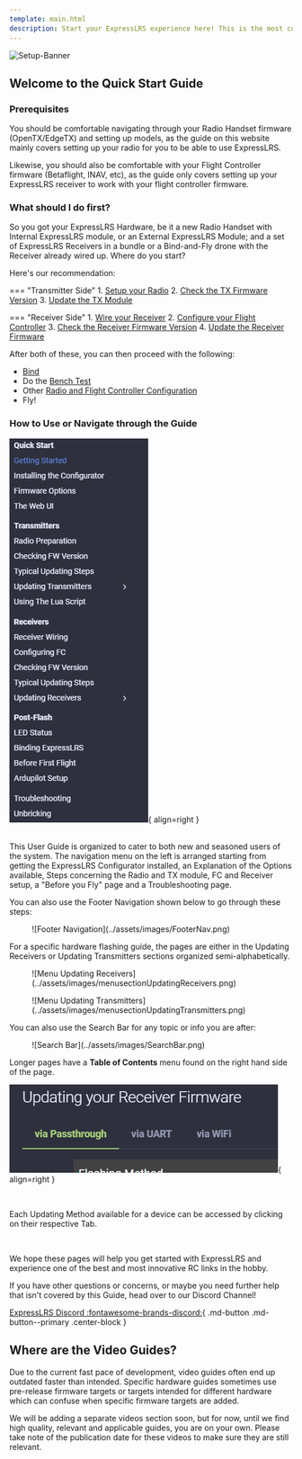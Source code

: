 ```yaml
---
template: main.html
description: Start your ExpressLRS experience here! This is the most comprehensive guide to get you flying on ExpressLRS.
---
```


![Setup-Banner](https://raw.githubusercontent.com/ExpressLRS/ExpressLRS-hardware/master/img/quick-start.png)

## Welcome to the Quick Start Guide

### Prerequisites

You should be comfortable navigating through your Radio Handset firmware (OpenTX/EdgeTX) and setting up models, as the guide on this website mainly covers setting up your radio for you to be able to use ExpressLRS.
    
Likewise, you should also be comfortable with your Flight Controller firmware (Betaflight, INAV, etc), as the guide only covers setting up your ExpressLRS receiver to work with your flight controller firmware.

### What should I do first?

So you got your ExpressLRS Hardware, be it a new Radio Handset with Internal ExpressLRS module, or an External ExpressLRS Module; and a set of ExpressLRS Receivers in a bundle or a Bind-and-Fly drone with the Receiver already wired up. Where do you start?

Here's our recommendation:

=== "Transmitter Side"
    1. [Setup your Radio](transmitters/tx-prep.md)
    2. [Check the TX Firmware Version](transmitters/firmware-version.md)
    3. [Update the TX Module](transmitters/updating.md)

=== "Receiver Side"
    1. [Wire your Receiver](receivers/wiring-up.md)
    2. [Configure your Flight Controller](receivers/configuring-fc.md)
    3. [Check the Receiver Firmware Version](receivers/firmware-version.md)
    4. [Update the Receiver Firmware](receivers/updating.md)

After both of these, you can then proceed with the following:

- [Bind](binding.md)
- Do the [Bench Test](pre-1stflight.md#bench-test)
- Other [Radio and Flight Controller Configuration](pre-1stflight.md)
- Fly!

### How to Use or Navigate through the Guide

![Guide Structure](../assets/images/PageOrder.png){ align=right }

<br />
This User Guide is organized to cater to both new and seasoned users of the system. The navigation menu on the left is arranged starting from getting the ExpressLRS Configurator installed, an Explanation of the Options available, Steps concerning the Radio and TX module, FC and Receiver setup, a "Before you Fly" page and a Troubleshooting page.

<br clear="right" />

You can also use the Footer Navigation shown below to go through these steps:

<figure markdown>
![Footer Navigation](../assets/images/FooterNav.png)
</figure>

For a specific hardware flashing guide, the pages are either in the Updating Receivers or Updating Transmitters sections organized semi-alphabetically. 

<figure markdown>
![Menu Updating Receivers](../assets/images/menusectionUpdatingReceivers.png)
</figure>

<figure markdown>
![Menu Updating Transmitters](../assets/images/menusectionUpdatingTransmitters.png)
</figure>

You can also use the Search Bar for any topic or info you are after:

<figure markdown>
![Search Bar](../assets/images/SearchBar.png)
</figure>

Longer pages have a **Table of Contents** menu found on the right hand side of the page.

![Search Bar](../assets/images/website-tabbed.png){ align=right }

<br />

Each Updating Method available for a device can be accessed by clicking on their respective Tab.

<br clear="right">

We hope these pages will help you get started with ExpressLRS and experience one of the best and most innovative RC links in the hobby.

If you have other questions or concerns, or maybe you need further help that isn't covered by this Guide, head over to our Discord Channel!

[ExpressLRS Discord :fontawesome-brands-discord:](https://discord.gg/dS6ReFY){ .md-button .md-button--primary .center-block }

## Where are the Video Guides?

Due to the current fast pace of development, video guides often end up outdated faster than intended. Specific hardware guides sometimes use pre-release firmware targets or targets intended for different hardware which can confuse when specific firmware targets are added. 

We will be adding a separate videos section soon, but for now, until we find high quality, relevant and applicable guides, you are on your own. Please take note of the publication date for these videos to make sure they are still relevant.
